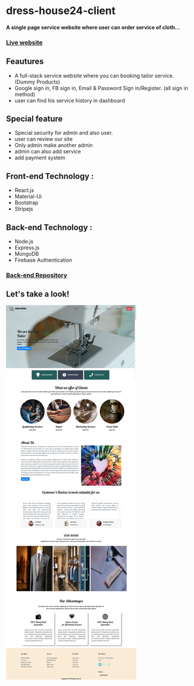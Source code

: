 # dress-house24-client
#### A single page service website where user can order service of cloth...
### [Live website](https://dress-house24.web.app/)

## Feautures
+ A full-stack service website where you can booking tailor service. (Dummy Products)
+ Google sign in, FB sign in, Email & Password Sign in/Register. (all sign in method)
+ user can find his service history in dashboard

## Special feature
+ Special security for admin and also user.
+ user can review our site
+ Only admin make another admin
+ admin can also add service 
+ add payment system

## Front-end Technology :
+ React.js
+ Material-Ui
+ Bootstrap
+ Stripejs

## Back-end Technology :
+ Node.js
+ Express.js
+ MongoDB
+ Firebase Authentication

### [Back-end Repository](https://github.com/ShahinurAlamBhuiyan/dress-house24-server)
## Let's take a look!
![alt text](src/images/siteSS.png)
